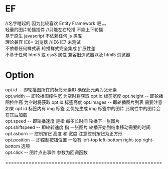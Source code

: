EF  
======================================================  
  
//名字瞎起的 因为比较喜欢 Entity Framework 吧 。。  
轻量的图片轮播插件 //只能左右轮播 不能上下轮播  
基于原生 javascript 不依赖任何 js 类库  
理论兼容 IE6+ 浏览器 //IE6 IE7 未测试  
不依赖任何样式表 轮播样式完全集成 扩展性差  
不基于任何 html5 或 css3 属性 兼容旧浏览器以及 html5 浏览器  
  
Option  
======================================================  
opt.id -- 即轮播图所在的标签元素ID 确保此元素为父元素  
opt.width -- 即轮播图控件宽 为空时将获取 opt.id 标签宽度
opt.height -- 即轮播图控件高 为空时将获取 opt.id 标签高度
opt.images -- 即轮播图片列表 需要注意 如果 opt.id 标签内有 img 标签 会优先生成 img 标签中的图片 此属性中的图片会在其后加载  
opt.speed -- 即轮播速度 是指 每多长时间 轮播下一张图片  
opt.shiftspeed -- 即轮转速度 指 一张图片 轮播开始到结束移动需要的时间  
opt.asborn -- 控制按钮 高度 和 宽度 注意控制按钮为正方形  
opt.position -- 即控制按钮位置 一般有 left-top left-bottom right-top right-bottom 选项  
opt.click -- 图片点击事件 参数为回调函数  
  
======================================================  